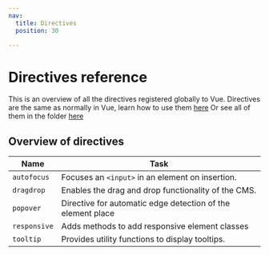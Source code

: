 ```yaml
---
nav:
  title: Directives
  position: 30

---
```


# Directives reference

This is an overview of all the directives registered globally to Vue.
Directives are the same as normally in Vue, learn how to use them [here](./../../../../guides/plugins/plugins/administration/adding-directives)
Or see all of them in the folder [here](https://github.com/shopware/shopware/tree/trunk/src/Administration/Resources/app/administration/src/app/directive)

## Overview of directives

| Name         | Task                                                        |
|--------------|-------------------------------------------------------------|
| `autofocus`  | Focuses an `<input>` in an element on insertion.            |
| `dragdrop`   | Enables the drag and drop functionality of the CMS.         |
| `popover`    | Directive for automatic edge detection of the element place |
| `responsive` | Adds methods to add responsive element classes              |
| `tooltip`    | Provides utility functions to display tooltips.             |
